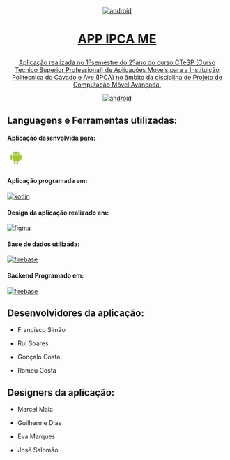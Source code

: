 
<p align="center"><a href="https://github.com/ruisoares01/AM2122/" align="center" target="_blank" rel="noreferrer"> <img src="https://firebasestorage.googleapis.com/v0/b/projetoam2.appspot.com/o/logo.png?alt=media&token=99f874cd-e500-49b9-ac39-77d834f55b7a" alt="android" width="194" height="187"/></p>
  
# <p align="center"> APP IPCA ME </p> 

Aplicação realizada no 1ºsemestre do 2ºano do curso CTeSP (Curso Tecnico Superior Professional) de Aplicações Moveis para a Instituição Politecnica do Cávado e Ave (IPCA) no âmbito da disciplina de Projeto de Computação Móvel Avançada.

<p align="center"> <a href="https://ipca.pt" target="_blank" rel="noreferrer"> <img src="https://etcetaljornal.pt/j/wp-content/uploads/2019/07/ipca-logo.jpg" alt="android" width="95" height="60"/> </a></p>


## Languagens e Ferramentas utilizadas:

#### Aplicação desenvolvida para:
<p align="left"> <a href="https://developer.android.com" target="_blank" rel="noreferrer"> <img src="https://raw.githubusercontent.com/devicons/devicon/master/icons/android/android-original-wordmark.svg" alt="android" width="40" height="40"/> </a> </p>

#### Aplicação programada em:
<p align="left"><a href="https://kotlinlang.org" target="_blank" rel="noreferrer"> <img src="https://www.vectorlogo.zone/logos/kotlinlang/kotlinlang-icon.svg" alt="kotlin" width="40" height="40"/> </a> </p>

#### Design da aplicação realizado em:
<p align="left"><a href="https://www.figma.com/" target="_blank" rel="noreferrer"> <img src="https://www.vectorlogo.zone/logos/figma/figma-icon.svg" alt="figma" width="40" height="40"/> </a> </p>

#### Base de dados utilizada:
<p align="left"><a href="https://firebase.google.com/" target="_blank" rel="noreferrer"> <img src="https://www.vectorlogo.zone/logos/firebase/firebase-icon.svg" alt="firebase" width="40" height="40"/> </a> </p>
  
#### Backend Programado em:
<p align="left"><a href="https://www.javascript.com/" target="_blank" rel="noreferrer"> <img src="https://upload.wikimedia.org/wikipedia/commons/thumb/9/99/Unofficial_JavaScript_logo_2.svg/640px-Unofficial_JavaScript_logo_2.svg.png" alt="firebase" width="40" height="40"/> </a> </p>


## Desenvolvidores da aplicação:

* Francisco Simão

* Rui Soares

* Gonçalo Costa

* Romeu Costa

## Designers da aplicação:

* Marcel Maia

* Guilherme Dias

* Eva Marques

* José Salomão
